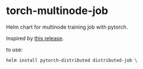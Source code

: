 # torch-multinode-job
Helm chart for multinode training job with pytorch.

Inspired by [this release](https://github.com/tuttlebr/multi-node-k8s-ml).

to use: 

```bash
helm install pytorch-distributed distributed-job \
```

